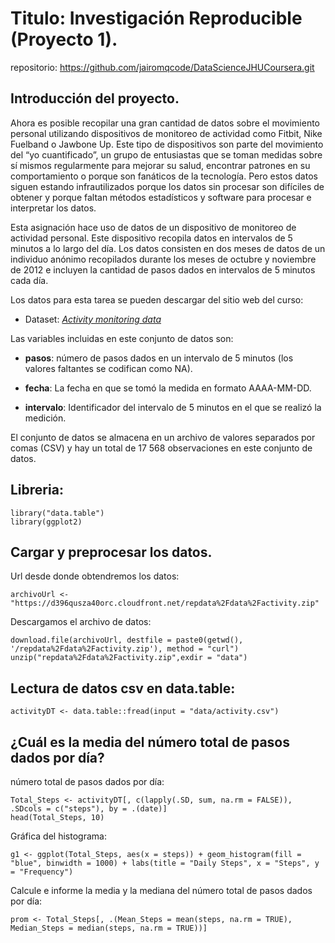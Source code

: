 # Titulo: Investigación Reproducible (Proyecto 1).
repositorio: https://github.com/jairomqcode/DataScienceJHUCoursera.git

## Introducción del proyecto.

Ahora es posible recopilar una gran cantidad de datos sobre el movimiento personal utilizando dispositivos de monitoreo de actividad como Fitbit, Nike Fuelband o Jawbone Up. Este tipo de dispositivos son parte del movimiento del “yo cuantificado”, un grupo de entusiastas que se toman medidas sobre sí mismos regularmente para mejorar su salud, encontrar patrones en su comportamiento o porque son fanáticos de la tecnología. Pero estos datos siguen estando infrautilizados porque los datos sin procesar son difíciles de obtener y porque faltan métodos estadísticos y software para procesar e interpretar los datos.

Esta asignación hace uso de datos de un dispositivo de monitoreo de actividad personal. Este dispositivo recopila datos en intervalos de 5 minutos a lo largo del día. Los datos consisten en dos meses de datos de un individuo anónimo recopilados durante los meses de octubre y noviembre de 2012 e incluyen la cantidad de pasos dados en intervalos de 5 minutos cada día.

Los datos para esta tarea se pueden descargar del sitio web del curso:
* Dataset: *[Activity monitoring data][1]* 

[1]: https://d396qusza40orc.cloudfront.net/repdata%2Fdata%2Factivity.zip

Las variables incluidas en este conjunto de datos son:

* **pasos**: número de pasos dados en un intervalo de 5 minutos (los valores faltantes se codifican como NA).

* **fecha**: La fecha en que se tomó la medida en formato AAAA-MM-DD.

* **intervalo**: Identificador del intervalo de 5 minutos en el que se realizó la medición.

El conjunto de datos se almacena en un archivo de valores separados por comas (CSV) y hay un total de 17 568 observaciones en este conjunto de datos.


## Libreria:
```{r}
library("data.table")
library(ggplot2)
```

## Cargar y preprocesar los datos.
Url desde donde obtendremos los datos:
```{r}
archivoUrl <- "https://d396qusza40orc.cloudfront.net/repdata%2Fdata%2Factivity.zip"
```
Descargamos el archivo de datos:
```{r}
download.file(archivoUrl, destfile = paste0(getwd(), '/repdata%2Fdata%2Factivity.zip'), method = "curl")
unzip("repdata%2Fdata%2Factivity.zip",exdir = "data")
```

## Lectura de datos csv en data.table:
```{r}
activityDT <- data.table::fread(input = "data/activity.csv")
```

## ¿Cuál es la media del número total de pasos dados por día?
número total de pasos dados por día:
```{r}
Total_Steps <- activityDT[, c(lapply(.SD, sum, na.rm = FALSE)), .SDcols = c("steps"), by = .(date)] 
head(Total_Steps, 10)
```

Gráfica del histograma:
```{r}
g1 <- ggplot(Total_Steps, aes(x = steps)) + geom_histogram(fill = "blue", binwidth = 1000) + labs(title = "Daily Steps", x = "Steps", y = "Frequency")
```

Calcule e informe la media y la mediana del número total de pasos dados por día:
```{r}
prom <- Total_Steps[, .(Mean_Steps = mean(steps, na.rm = TRUE), Median_Steps = median(steps, na.rm = TRUE))]
```






